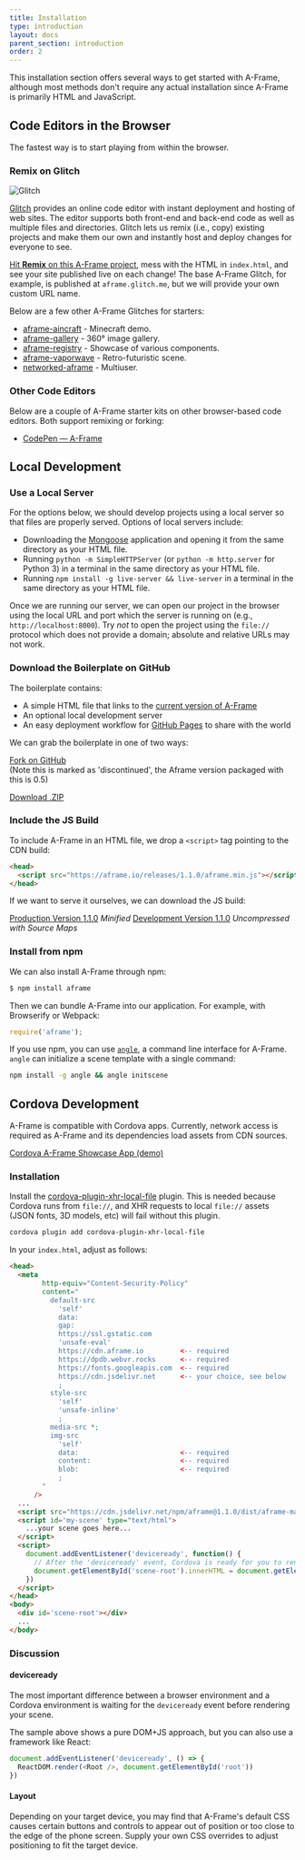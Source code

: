 ```yaml
---
title: Installation
type: introduction
layout: docs
parent_section: introduction
order: 2
---
```


This installation section offers several ways to get started with A-Frame,
although most methods don't require any actual installation since A-Frame
is primarily HTML and JavaScript.

<!--toc-->

## Code Editors in the Browser

The fastest way is to start playing from within the browser.

### Remix on Glitch

![Glitch](https://cloud.githubusercontent.com/assets/674727/24480466/54b17d22-1499-11e7-8a18-d4f76b49ad07.jpg)

[glitch]: https://glitch.com/~aframe

[Glitch][glitch] provides an online code editor with instant deployment and
hosting of web sites. The editor supports both front-end and back-end code as
well as multiple files and directories. Glitch lets us remix (i.e., copy)
existing projects and make them our own and instantly host and deploy changes
for everyone to see.

[Hit **Remix** on this A-Frame project][glitch], mess with the HTML in
`index.html`, and see your site published live on each change! The base A-Frame
Glitch, for example, is published at `aframe.glitch.me`, but we will provide your
own custom URL name.

Below are a few other A-Frame Glitches for starters:

- [aframe-aincraft](https://glitch.com/~aframe-aincraft) - Minecraft demo.
- [aframe-gallery](https://glitch.com/~aframe-gallery) - 360&deg; image gallery.
- [aframe-registry](https://glitch.com/~aframe-registry) - Showcase of various components.
- [aframe-vaporwave](https://glitch.com/~aframe-vaporwave) - Retro-futuristic scene.
- [networked-aframe](https://glitch.com/~networked-aframe) - Multiuser.

### Other Code Editors

Below are a couple of A-Frame starter kits on other browser-based code
editors. Both support remixing or forking:

- [CodePen &mdash; A-Frame](https://codepen.io/mozvr/pen/BjygdO)

## Local Development

### Use a Local Server

For the options below, we should develop projects using a local server so that
files are properly served. Options of local servers include:

- Downloading the [Mongoose](https://www.cesanta.com/products/binary) application
  and opening it from the same directory as your HTML file.
- Running `python -m SimpleHTTPServer` (or `python -m http.server` for Python 3)
  in a terminal in the same directory as your HTML file.
- Running `npm install -g live-server && live-server` in a terminal in the same
  directory as your HTML file.

Once we are running our server, we can open our project in the browser using
the local URL and port which the server is running on (e.g.,
`http://localhost:8000`). Try *not* to open the project using the `file://`
protocol which does not provide a domain; absolute and relative URLs may not
work.

### Download the Boilerplate on GitHub

[ghpages]: https://pages.github.com/

The boilerplate contains:

- A simple HTML file that links to the [current version of A-Frame](#builds-prod)
- An optional local development server
- An easy deployment workflow for [GitHub Pages][ghpages] to share with the world

We can grab the boilerplate in one of two ways:

<a class="btn btn-download" href="https://github.com/aframevr/aframe-boilerplate/">Fork on GitHub</a>
<br>(Note this is marked as 'discontinued', the Aframe version packaged with this is 0.5)

<a class="btn btn-download" href="https://github.com/aframevr/aframe-boilerplate/archive/master.zip" download="aframe-boilerplate.zip">Download .ZIP<span></span></a>

### Include the JS Build

To include A-Frame in an HTML file, we drop a `<script>` tag pointing to the
CDN build:

```html
<head>
  <script src="https://aframe.io/releases/1.1.0/aframe.min.js"></script>
</head>
```

If we want to serve it ourselves, we can download the JS build:

<a id="builds-prod" class="btn btn-download" href="https://aframe.io/releases/1.1.0/aframe.min.js" download>Production Version <span>1.1.0</span></a> <em class="install-note">Minified</em>
<a id="builds-dev" class="btn btn-download" href="https://aframe.io/releases/1.1.0/aframe.js" download>Development Version <span>1.1.0</span></a> <em class="install-note">Uncompressed with Source Maps</em>

### Install from npm

We can also install A-Frame through npm:

```bash
$ npm install aframe
```

Then we can bundle A-Frame into our application. For example, with Browserify
or Webpack:

```js
require('aframe');
```

[angle]: https://www.npmjs.com/package/angle

If you use npm, you can use [`angle`][angle], a command line interface for
A-Frame.  `angle` can initialize a scene template with a single command:

```sh
npm install -g angle && angle initscene
```

## Cordova Development

A-Frame is compatible with Cordova apps. Currently, network access is required as A-Frame and its dependencies load assets from CDN sources.

[Cordova A-Frame Showcase App (demo)](https://github.com/benallfree/cordova-aframe-showcase)

### Installation

Install the [cordova-plugin-xhr-local-file](https://github.com/benallfree/cordova-plugin-xhr-local-file) plugin. This is needed because
Cordova runs from `file://`, and XHR requests to local `file://` assets (JSON fonts, 3D models, etc) will fail without this plugin.

```bash
cordova plugin add cordova-plugin-xhr-local-file
```

In your `index.html`, adjust as follows:

```html
<head>
  <meta
        http-equiv="Content-Security-Policy"
        content="
          default-src 
            'self' 
            data: 
            gap: 
            https://ssl.gstatic.com 
            'unsafe-eval' 
            https://cdn.aframe.io         <-- required
            https://dpdb.webvr.rocks      <-- required
            https://fonts.googleapis.com  <-- required
            https://cdn.jsdelivr.net      <-- your choice, see below
            ; 
          style-src 
            'self' 
            'unsafe-inline'
            ; 
          media-src *; 
          img-src 
            'self' 
            data:                         <-- required
            content:                      <-- required
            blob:                         <-- required
            ;
        "
      />
  ...
  <script src="https://cdn.jsdelivr.net/npm/aframe@1.1.0/dist/aframe-master.min.js"></script>
  <script id='my-scene' type="text/html">
    ...your scene goes here...
  </script>
  <script>
    document.addEventListener('deviceready', function() {
      // After the 'deviceready' event, Cordova is ready for you to render your A-Frame scene.
      document.getElementById('scene-root').innerHTML = document.getElementById('my-scene').innerHTML
    })
  </script>
</head>
<body>
  <div id='scene-root'></div>
  ...
</body>
```

### Discussion


#### deviceready
The most important difference between a browser environment and a Cordova environment is waiting for the `deviceready` event
before rendering your scene. 

The sample above shows a pure DOM+JS approach, but you can also use a framework like React:

```javascript
document.addEventListener('deviceready', () => {
  ReactDOM.render(<Root />, document.getElementById('root'))
})
```

#### Layout

Depending on your target device, you may find that A-Frame's default CSS causes certain buttons and controls to appear out of
position or too close to the edge of the phone screen. Supply your own CSS overrides to adjust positioning to fit
the target device.
